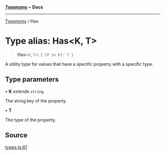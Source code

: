 [**Typonomy**](../README.md) • **Docs**

***

[Typonomy](../globals.md) / Has

# Type alias: Has\<K, T\>

> **Has**\<`K`, `T`\>: `{ [P in K]: T }`

A utility type for values that have a specific property with a specific type.

## Type parameters

• **K** *extends* `string`

The string key of the property.

• **T**

The type of the property.

## Source

[types.ts:61](https://github.com/softcraft-development/typonomy/blob/bcea019d216cf7f686cf96fe07d66281dfcae070/src/types.ts#L61)
